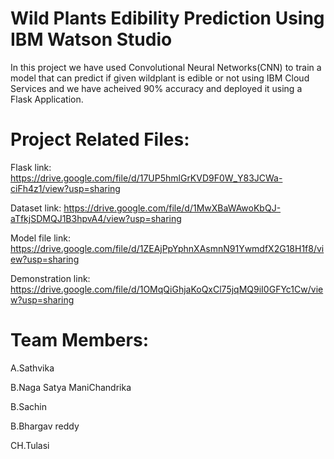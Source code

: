 # Wild Plants Edibility Prediction Using IBM Watson Studio
In this project we have used Convolutional Neural Networks(CNN) to train a model that can predict if given wildplant is edible or not using IBM Cloud Services and we have acheived 90% accuracy and deployed it using a Flask Application.

# Project Related Files:
Flask link: https://drive.google.com/file/d/17UP5hmlGrKVD9F0W_Y83JCWa-ciFh4z1/view?usp=sharing

Dataset link: https://drive.google.com/file/d/1MwXBaWAwoKbQJ-aTfkjSDMQJ1B3hpvA4/view?usp=sharing

Model file link: https://drive.google.com/file/d/1ZEAjPpYphnXAsmnN91YwmdfX2G18H1f8/view?usp=sharing

Demonstration link: https://drive.google.com/file/d/1OMqQiGhjaKoQxCl75jqMQ9iI0GFYc1Cw/view?usp=sharing

# Team Members:
A.Sathvika

B.Naga Satya ManiChandrika

B.Sachin

B.Bhargav reddy

CH.Tulasi
